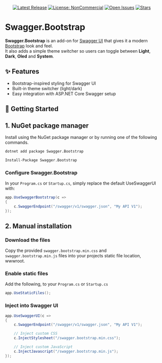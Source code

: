 <div align="center">

[![Latest Release](https://img.shields.io/github/v/release/nhave/Swagger.Bootstrap?style=for-the-badge)](https://github.com/nhave/Swagger.Bootstrap/releases)
[![License: NonCommercial](https://img.shields.io/badge/License-NonCommercial-orange?style=for-the-badge)](https://github.com/nhave/Swagger.Bootstrap/blob/main/LICENSE)
[![Open Issues](https://img.shields.io/github/issues/nhave/Swagger.Bootstrap?style=for-the-badge)](https://github.com/nhave/Swagger.Bootstrap/issues)
[![Stars](https://img.shields.io/github/stars/nhave/Swagger.Bootstrap?style=for-the-badge)](https://github.com/nhave/Swagger.Bootstrap/stargazers)

</div>

# Swagger.Bootstrap

**Swagger.Bootstrap** is an add-on for [Swagger UI](https://swagger.io/tools/swagger-ui/) that gives it a modern [Bootstrap](https://getbootstrap.com/) look and feel.  
It also adds a simple theme switcher so users can toggle between **Light**, **Dark**, **Oled** and **System**.

## ✨ Features
- Bootstrap-inspired styling for Swagger UI
- Built-in theme switcher (light/dark)
- Easy integration with ASP.NET Core Swagger setup

## 📂 Getting Started

## 1. NuGet package manager
Install using the NuGet package manager or by running one of the following commands.
```bash
dotnet add package Swagger.Bootstrap
```
```bash
Install-Package Swagger.Bootstrap
```

### Configure Swagger.Bootstrap
In your `Program.cs` or `Startup.cs`, simply replace the default UseSwaggerUI with:

```csharp
app.UseSwaggerBootstrap(c =>
{
    c.SwaggerEndpoint("/swagger/v1/swagger.json", "My API V1");
});
```

## 2. Manual installation
### Download the files
Copy the provided `swagger.bootstrap.min.css` and `swagger.bootstrap.min.js` files into your projects static file location, wwwroot.

### Enable static files
Add the following, to your `Program.cs` or `Startup.cs`
```csharp
app.UseStaticFiles();
```

### Inject into Swagger UI
```csharp
app.UseSwaggerUI(c =>
{
    c.SwaggerEndpoint("/swagger/v1/swagger.json", "My API V1");

    // Inject custom CSS
    c.InjectStylesheet("/swagger.bootstrap.min.css");

    // Inject custom JavaScript
    c.InjectJavascript("/swagger.bootstrap.min.js");
});
```